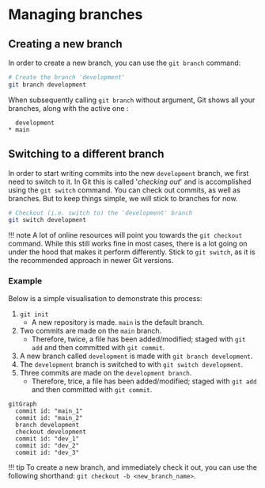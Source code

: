 # Managing branches

## Creating a new branch

In order to create a new branch, you can use the `git branch` command:

```bash
# Create the branch 'development'
git branch development
```

When subsequently calling `git branch` without argument, Git shows all your branches, along with the active one :

```
  development
* main
```

## Switching to a different branch

In order to start writing commits into the new `development` branch, we first need to switch to it. In Git this is called '*checking out*' and is accomplished using the `git switch` command. You can check out commits, as well as branches. But to keep things simple, we will stick to branches for now. 

```bash
# Checkout (i.e. switch to) the 'development' branch
git switch development
```

!!! note
    A lot of online resources will point you towards the `git checkout` command. While this still works fine in most cases, there is a lot going on under the hood that makes it perform differently. Stick to `git switch`, as it is the recommended approach in newer Git versions.

### Example

Below is a simple visualisation to demonstrate this process:

1. `git init`
      - A new repository is made. `main` is the default branch.
2. Two commits are made on the `main` branch.
      - Therefore, twice, a file has been added/modified; staged with `git add` and then committed with `git commit`.
3. A new branch called `development` is made with `git branch development`.
4. The `development` branch is switched to with `git switch development`.
5. Three commits are made on the `development branch`.
      - Therefore, trice, a file has been added/modified; staged with `git add` and then committed with `git commit`.

```mermaid
gitGraph
  commit id: "main_1"
  commit id: "main_2"
  branch development
  checkout development
  commit id: "dev_1"
  commit id: "dev_2"
  commit id: "dev_3"
```

!!! tip
      To create a new branch, and immediately check it out, you can use the following shorthand: `git checkout -b <new_branch_name>`.